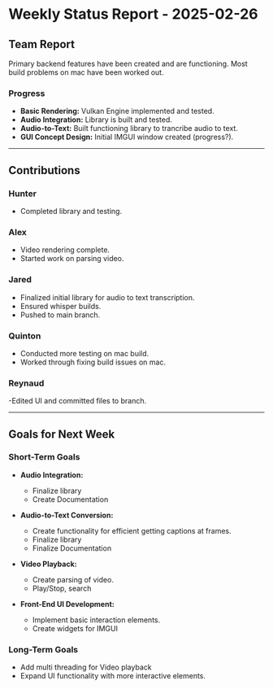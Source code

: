 # Weekly Status Report - 2025-02-26

## Team Report
Primary backend features have been created and are functioning. Most build problems on mac have been worked out.

### Progress
- **Basic Rendering:** Vulkan Engine implemented and tested.
- **Audio Integration:** Library is built and tested.
- **Audio-to-Text:** Built functioning library to trancribe audio to text. 
- **GUI Concept Design:** Initial IMGUI window created (progress?). 

---

## Contributions

### Hunter
- Completed library and testing.

### Alex
- Video rendering complete. 
- Started work on parsing video. 

### Jared
- Finalized initial library for audio to text transcription.
- Ensured whisper builds.
- Pushed to main branch.

### Quinton
- Conducted more testing on mac build.
- Worked through fixing build issues on mac.

### Reynaud
-Edited UI and committed files to branch. 

---

## Goals for Next Week

### Short-Term Goals
- **Audio Integration:**
    - Finalize library
    - Create Documentation

- **Audio-to-Text Conversion:**
    - Create functionality for efficient getting captions at frames. 
    - Finalize library
    - Finalize Documentation

- **Video Playback:**
    - Create parsing of video. 
    - Play/Stop, search

- **Front-End UI Development:**
    - Implement basic interaction elements.
    - Create widgets for IMGUI

### Long-Term Goals
- Add multi threading for Video playback 
- Expand UI functionality with more interactive elements.
